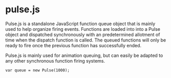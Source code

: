 # pulse.js
Pulse.js is a standalone JavaScript function queue object that is mainly used to help organize firing events. Functions are loaded into into a Pulse object and dispatched synchronously with an predetermined allotment of time when the dispatch function is called. The queued functions will only be ready to fire once the previous function has successfully ended.

Pulse.js is mainly used for animation queuing, but can easily be adapted to any other synchronous function firing systems.

```
var queue = new Pulse(1000);
```

